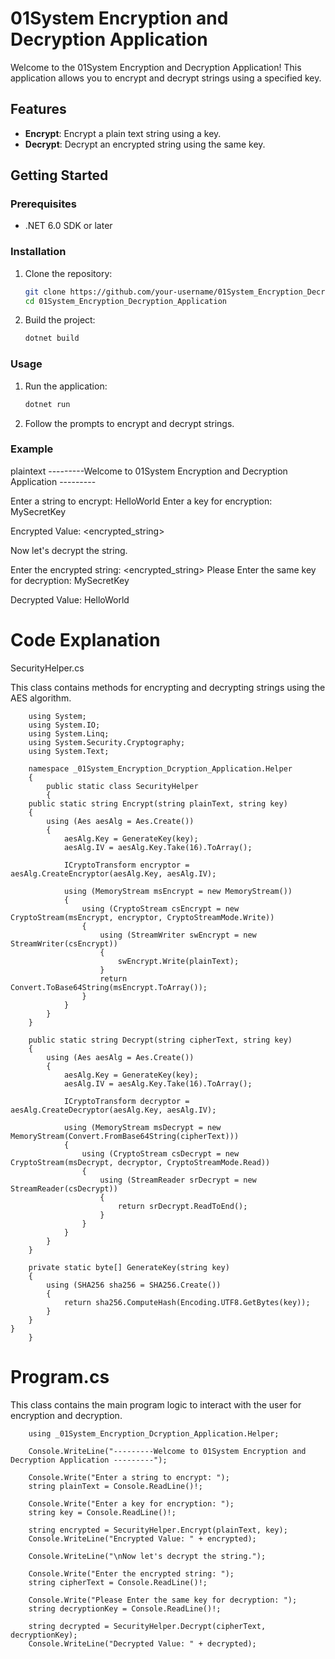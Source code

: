 # 01System Encryption and Decryption Application

Welcome to the 01System Encryption and Decryption Application! This application allows you to encrypt and decrypt strings using a specified key.

## Features

- **Encrypt**: Encrypt a plain text string using a key.
- **Decrypt**: Decrypt an encrypted string using the same key.

## Getting Started

### Prerequisites

- .NET 6.0 SDK or later

### Installation

1. Clone the repository:
    ```sh
    git clone https://github.com/your-username/01System_Encryption_Decryption_Application.git
    cd 01System_Encryption_Decryption_Application
    ```

2. Build the project:
    ```sh
    dotnet build
    ```

### Usage

1. Run the application:
    ```sh
    dotnet run
    ```

2. Follow the prompts to encrypt and decrypt strings.

### Example

plaintext
---------Welcome to 01System Encryption and Decryption Application ---------

Enter a string to encrypt: HelloWorld
Enter a key for encryption: MySecretKey

Encrypted Value: <encrypted_string>

Now let's decrypt the string.

Enter the encrypted string: <encrypted_string>
Please Enter the same key for decryption: MySecretKey

Decrypted Value: HelloWorld


# Code Explanation
SecurityHelper.cs

This class contains methods for encrypting and decrypting strings using the AES algorithm.

        using System;
        using System.IO;
        using System.Linq;
        using System.Security.Cryptography;
        using System.Text;

        namespace _01System_Encryption_Dcryption_Application.Helper
        {
            public static class SecurityHelper
            {        
        public static string Encrypt(string plainText, string key)
        {
            using (Aes aesAlg = Aes.Create())
            {
                aesAlg.Key = GenerateKey(key);
                aesAlg.IV = aesAlg.Key.Take(16).ToArray();

                ICryptoTransform encryptor = aesAlg.CreateEncryptor(aesAlg.Key, aesAlg.IV);

                using (MemoryStream msEncrypt = new MemoryStream())
                {
                    using (CryptoStream csEncrypt = new CryptoStream(msEncrypt, encryptor, CryptoStreamMode.Write))
                    {
                        using (StreamWriter swEncrypt = new StreamWriter(csEncrypt))
                        {
                            swEncrypt.Write(plainText);
                        }
                        return Convert.ToBase64String(msEncrypt.ToArray());
                    }
                }
            }
        }

        public static string Decrypt(string cipherText, string key)
        {
            using (Aes aesAlg = Aes.Create())
            {
                aesAlg.Key = GenerateKey(key);
                aesAlg.IV = aesAlg.Key.Take(16).ToArray();

                ICryptoTransform decryptor = aesAlg.CreateDecryptor(aesAlg.Key, aesAlg.IV);

                using (MemoryStream msDecrypt = new MemoryStream(Convert.FromBase64String(cipherText)))
                {
                    using (CryptoStream csDecrypt = new CryptoStream(msDecrypt, decryptor, CryptoStreamMode.Read))
                    {
                        using (StreamReader srDecrypt = new StreamReader(csDecrypt))
                        {
                            return srDecrypt.ReadToEnd();
                        }
                    }
                }
            }
        }

        private static byte[] GenerateKey(string key)
        {
            using (SHA256 sha256 = SHA256.Create())
            {
                return sha256.ComputeHash(Encoding.UTF8.GetBytes(key));
            }
        }
    }
        }

# Program.cs

This class contains the main program logic to interact with the user for encryption and decryption.

        using _01System_Encryption_Dcryption_Application.Helper;

        Console.WriteLine("---------Welcome to 01System Encryption and Decryption Application ---------");

        Console.Write("Enter a string to encrypt: ");
        string plainText = Console.ReadLine()!;

        Console.Write("Enter a key for encryption: ");
        string key = Console.ReadLine()!;

        string encrypted = SecurityHelper.Encrypt(plainText, key);
        Console.WriteLine("Encrypted Value: " + encrypted);

        Console.WriteLine("\nNow let's decrypt the string.");

        Console.Write("Enter the encrypted string: ");
        string cipherText = Console.ReadLine()!;

        Console.Write("Please Enter the same key for decryption: ");
        string decryptionKey = Console.ReadLine()!;

        string decrypted = SecurityHelper.Decrypt(cipherText, decryptionKey);
        Console.WriteLine("Decrypted Value: " + decrypted);




